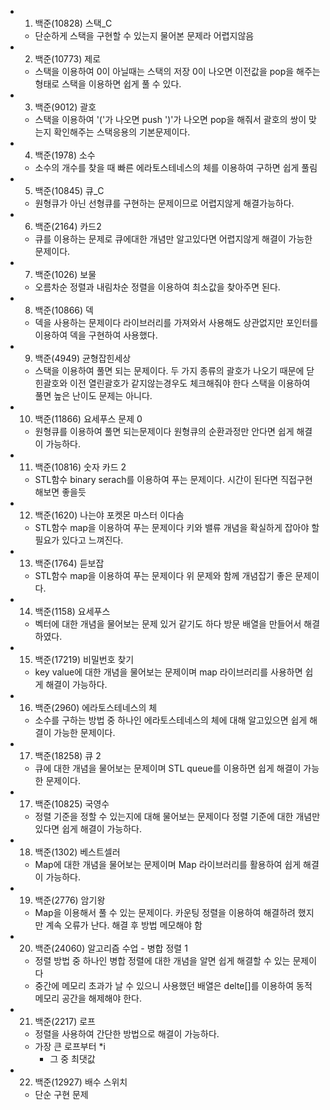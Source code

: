 - 1. 백준(10828) 스택_C
    - 단순하게 스택을 구현할 수 있는지 물어본 문제라 어렵지않음
- 2. 백준(10773) 제로
    - 스택을 이용하여 0이 아닐때는 스택의 저장 0이 나오면 이전값을 pop을 해주는 형태로 스택을 이용하면 쉽게 풀 수 있다.
- 3. 백준(9012) 괄호
    - 스택을 이용하여 '('가 나오면 push ')'가 나오면 pop을 해줘서 괄호의 쌍이 맞는지 확인해주는 스택응용의 기본문제이다.
- 4. 백준(1978) 소수
    - 소수의 개수를 찾을 때 빠른 에라토스테네스의 체를 이용하여 구하면 쉽게 풀림
- 5. 백준(10845) 큐_C
    - 원형큐가 아닌 선형큐를 구현하는 문제이므로 어렵지않게 해결가능하다.
- 6. 백준(2164) 카드2
    - 큐를 이용하는 문제로 큐에대한 개념만 알고있다면 어렵지않게 해결이 가능한 문제이다.
- 7. 백준(1026) 보물
    - 오름차순 정렬과 내림차순 정렬을 이용하여 최소값을 찾아주면 된다.
- 8. 백준(10866) 덱
    - 덱을 사용하는 문제이다 라이브러리를 가져와서 사용해도 상관없지만 포인터를 이용하여 덱을 구현하여 사용했다.
- 9. 백준(4949) 균형잡힌세상
    - 스택을 이용하여 풀면 되는 문제이다. 두 가지 종류의 괄호가 나오기 때문에 닫힌괄호와 이전 열린괄호가 같지않는경우도 체크해줘야 한다 스택을 이용하여 풀면 높은 난이도 문제는 아니다.
- 10. 백준(11866) 요세푸스 문제 0
    - 원형큐를 이용하여 풀면 되는문제이다 원형큐의 순환과정만 안다면 쉽게 해결이 가능하다.
- 11. 백준(10816) 숫자 카드 2
    - STL함수 binary serach를 이용하여 푸는 문제이다. 시간이 된다면 직접구현해보면 좋을듯
- 12. 백준(1620) 나는야 포켓몬 마스터 이다솜
    - STL함수 map을 이용하여 푸는 문제이다 키와 밸류 개념을 확실하게 잡아야 할 필요가 있다고 느껴진다.
- 13. 백준(1764) 듣보잡
    - STL함수 map을 이용하여 푸는 문제이다 위 문제와 함께 개념잡기 좋은 문제이다.
- 14. 백준(1158) 요세푸스
    - 벡터에 대한 개념을 물어보는 문제 있거 같기도 하다 방문 배열을 만들어서 해결하였다.
- 15. 백준(17219) 비밀번호 찾기
    - key value에 대한 개념을 물어보는 문제이며 map 라이브러리를 사용하면 쉽게 해결이 가능하다.
- 16. 백준(2960) 에라토스테네스의 체
    - 소수를 구하는 방법 중 하나인 에라토스테네스의 체에 대해 알고있으면 쉽게 해결이 가능한 문제이다.
- 17. 백준(18258) 큐 2
    - 큐에 대한 개념을 물어보는 문제이며 STL queue를 이용하면 쉽게 해결이 가능한 문제이다.
- 17. 백준(10825) 국영수
    - 정렬 기준을 정할 수 있는지에 대해 물어보는 문제이다 정렬 기준에 대한 개념만 있다면 쉽게 해결이 가능하다.
- 18. 백준(1302) 베스트셀러
    - Map에 대한 개념을 물어보는 문제이며 Map 라이브러리를 활용하여 쉽게 해결이 가능하다.
- 19. 백준(2776) 암기왕
    - Map을 이용해서 풀 수 있는 문제이다. 카운팅 정렬을 이용하여 해결하려 했지만 계속 오류가 난다. 해결 후 방법 메모해야 함
- 20. 백준(24060) 알고리즘 수업 - 병합 정렬 1
    - 정렬 방법 중 하나인 병합 정렬에 대한 개념을 알면 쉽게 해결할 수 있는 문제이다
    - 중간에 메모리 초과가 날 수 있으니 사용했던 배열은 delte[]를 이용하여 동적 메모리 공간을 해제해야 한다.
- 21. 백준(2217) 로프
    - 정렬을 사용하여 간단한 방법으로 해결이 가능하다.
    - 가장 큰 로프부터 *i
        - 그 중 최댓값
- 22. 백준(12927) 배수 스위치
    - 단순 구현 문제